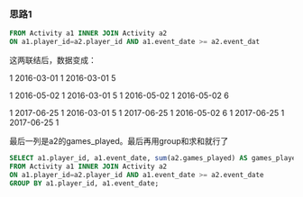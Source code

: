 ### 思路1

```sql
FROM Activity a1 INNER JOIN Activity a2
ON a1.player_id=a2.player_id AND a1.event_date >= a2.event_dat
```

这两联结后，数据变成：

1 2016-03-01 1 2016-03-01  5

1 2016-05-02 1 2016-03-01  5
1 2016-05-02 1 2016-05-02  6

1 2017-06-25 1 2016-03-01  5
1 2017-06-25 1 2016-05-02  6
1 2017-06-25 1 2017-06-25  1

最后一列是a2的games_played。最后再用group和求和就行了

```sql
SELECT a1.player_id, a1.event_date, sum(a2.games_played) AS games_played_so_far
FROM Activity a1 INNER JOIN Activity a2
ON a1.player_id=a2.player_id AND a1.event_date >= a2.event_date
GROUP BY a1.player_id, a1.event_date;
```
